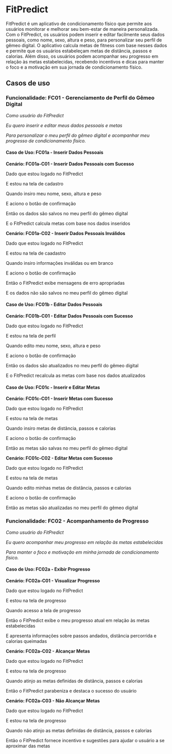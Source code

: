 # FitPredict

FitPredict é um aplicativo de condicionamento físico que permite aos usuários monitorar e melhorar seu bem-estar de maneira personalizada. Com o FitPredict, os usuários podem inserir e editar facilmente seus dados pessoais, como nome, sexo, altura e peso, para personalizar seu perfil de gêmeo digital. O aplicativo calcula metas de fitness com base nesses dados e permite que os usuários estabeleçam metas de distância, passos e calorias. Além disso, os usuários podem acompanhar seu progresso em relação às metas estabelecidas, recebendo incentivos e dicas para manter o foco e a motivação em sua jornada de condicionamento físico.

## Casos de uso

### Funcionalidade: FC01 - Gerenciamento de Perfil do Gêmeo Digital

*Como usuário do FitPredict*

*Eu quero inserir e editar meus dados pessoais e metas*

*Para personalizar o meu perfil do gêmeo digital e acompanhar meu progresso de condicionamento físico.*

#### Caso de Uso: FC01a - Inserir Dados Pessoais

**Cenário: FC01a-C01 - Inserir Dados Pessoais com Sucesso**

Dado que estou logado no FitPredict

E estou na tela de cadastro

Quando insiro meu nome, sexo, altura e peso

E aciono o botão de confirmação

Então os dados são salvos no meu perfil do gêmeo digital

E o FitPredict calcula metas com base nos dados inseridos


**Cenário: FC01a-C02 - Inserir Dados Pessoais Inválidos**

Dado que estou logado no FitPredict

E estou na tela de caadastro

Quando insiro informações inválidas ou em branco

E aciono o botão de confirmação

Então o FitPredict exibe mensagens de erro apropriadas

E os dados não são salvos no meu perfil do gêmeo digital

#### Caso de Uso: FC01b - Editar Dados Pessoais

**Cenário: FC01b-C01 - Editar Dados Pessoais com Sucesso**

Dado que estou logado no FitPredict

E estou na tela de perfil

Quando edito meu nome, sexo, altura e peso

E aciono o botão de confirmação

Então os dados são atualizados no meu perfil do gêmeo digital

E o FitPredict recalcula as metas com base nos dados atualizados

#### Caso de Uso: FC01c - Inserir e Editar Metas

**Cenário: FC01c-C01 - Inserir Metas com Sucesso**

Dado que estou logado no FitPredict

E estou na tela de metas

Quando insiro metas de distância, passos e calorias

E aciono o botão de confirmação

Então as metas são salvas no meu perfil do gêmeo digital


**Cenário: FC01c-C02 - Editar Metas com Sucesso**

Dado que estou logado no FitPredict

E estou na tela de metas

Quando edito minhas metas de distância, passos e calorias

E aciono o botão de confirmação

Então as metas são atualizadas no meu perfil do gêmeo digital

### Funcionalidade: FC02 - Acompanhamento de Progresso

*Como usuário do FitPredict*

*Eu quero acompanhar meu progresso em relação às metas estabelecidas*

*Para manter o foco e motivação em minha jornada de condicionamento físico.*

#### Caso de Uso: FC02a - Exibir Progresso

**Cenário: FC02a-C01 - Visualizar Progresso**

Dado que estou logado no FitPredict

E estou na tela de progresso

Quando acesso a tela de progresso

Então o FitPredict exibe o meu progresso atual em relação às metas estabelecidas

E apresenta informações sobre passos andados, distância percorrida e calorias queimadas


**Cenário: FC02a-C02 - Alcançar Metas**

Dado que estou logado no FitPredict

E estou na tela de progresso

Quando atinjo as metas definidas de distância, passos e calorias

Então o FitPredict parabeniza e destaca o sucesso do usuário


**Cenário: FC02a-C03 - Não Alcançar Metas**

Dado que estou logado no FitPredict

E estou na tela de progresso

Quando não atinjo as metas definidas de distância, passos e calorias

Então o FitPredict fornece incentivo e sugestões para ajudar o usuário a se aproximar das metas
